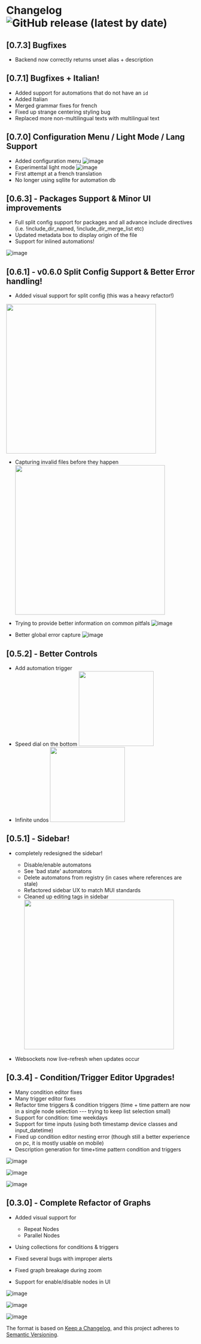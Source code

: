 # Changelog ![GitHub release (latest by date)](https://img.shields.io/github/v/release/asosnovsky/Shortumation?label=&style=for-the-badge)

## [0.7.3] Bugfixes

- Backend now correctly returns unset alias + description

## [0.7.1] Bugfixes + Italian!

- Added support for automations that do not have an `id`
- Added Italian
- Merged grammar fixes for french
- Fixed up strange centering styling bug
- Replaced more non-multilingual texts with multilingual text

## [0.7.0] Configuration Menu / Light Mode / Lang Support

- Added configuration menu
  ![image](https://user-images.githubusercontent.com/7451445/187817636-311b5a83-4e08-4b6b-b3b8-2e7086ace136.png)
- Experimental light mode
  ![image](https://user-images.githubusercontent.com/7451445/187817711-c7a8e23c-b9a4-472b-a348-c1492f3c5d56.png)
- First attempt at a french translation
- No longer using sqllite for automation db

## [0.6.3] - Packages Support & Minor UI improvements

- Full split config support for packages and all advance include directives (i.e. !include_dir_named, !include_dir_merge_list etc)
- Updated metadata box to display origin of the file
- Support for inlined automations!

![image](https://user-images.githubusercontent.com/7451445/187043147-15cea23b-0b64-4484-9c87-747998ea9fe6.png)

## [0.6.1] - v0.6.0 Split Config Support & Better Error handling!

- Added visual support for split config (this was a heavy refactor!)

<img width="400px" src="https://user-images.githubusercontent.com/7451445/185440594-f988c136-dd35-4a44-99d9-6d54d2a27882.png" />

- Capturing invalid files before they happen
  <img width="400px" src="https://user-images.githubusercontent.com/7451445/185440785-ad48f4b3-b6c5-4362-9222-426c07c95776.png"/>

- Trying to provide better information on common pitfals
  ![image](https://user-images.githubusercontent.com/7451445/185440955-c7f15f95-c9cf-4368-bc4a-b84140b97b00.png)

- Better global error capture
  ![image](https://user-images.githubusercontent.com/7451445/185441268-9dbde36e-b28b-4a13-bd7f-45ae23834e78.png)

## [0.5.2] - Better Controls

- Add automation trigger
- Speed dial on the bottom
  <img src="https://user-images.githubusercontent.com/7451445/183231968-9891bbb4-5c7c-4e05-b804-36978c809a5c.png" width="200px"/>
- Infinite undos <img src="https://user-images.githubusercontent.com/7451445/183231977-ed000017-2886-4a57-b5fb-c7e527bf3894.png" width="200px"/>

## [0.5.1] - Sidebar!

- completely redesigned the sidebar!

  - Disable/enable automatons
  - See 'bad state' automatons
  - Delete automatons from registry (in cases where references are stale)
  - Refactored sidebar UX to match MUI standards
  - Cleaned up editing tags in sidebar
    <img src="https://user-images.githubusercontent.com/7451445/182066721-07a93651-2f83-44d5-8420-15093caa52df.png" width="400px"/>

- Websockets now live-refresh when updates occur

## [0.3.4] - Condition/Trigger Editor Upgrades!

- Many condition editor fixes
- Many trigger editor fixes
- Refactor time triggers & condition triggers (time + time pattern are now in a single node selection --- trying to keep list selection small)
- Support for condition: time weekdays
- Support for time inputs (using both timestamp device classes and input_datetime)
- Fixed up condition editor nesting error (though still a better experience on pc, it is mostly usable on mobile)
- Description generation for time+time pattern condition and triggers

![image](https://user-images.githubusercontent.com/7451445/180237072-e5bd37bf-b89f-4978-a0ca-1cc71d9bd5a8.png)

![image](https://user-images.githubusercontent.com/7451445/180237749-519244ad-ef94-4a3f-8925-67ac3ed98ee8.png)

![image](https://user-images.githubusercontent.com/7451445/180238004-4b04f13a-77a2-4c4c-9144-963dbc394bf4.png)

## [0.3.0] - Complete Refactor of Graphs

- Added visual support for

  - Repeat Nodes
  - Parallel Nodes

- Using collections for conditions & triggers
- Fixed several bugs with improper alerts
- Fixed graph breakage during zoom
- Support for enable/disable nodes in UI

![image](https://user-images.githubusercontent.com/7451445/179135734-8d7ca46d-7e6f-4975-abc3-de86a48de0c0.png)

![image](https://user-images.githubusercontent.com/7451445/179135790-a5e77e2b-6d42-4810-a27b-ff4d165e99ec.png)

![image](https://user-images.githubusercontent.com/7451445/179135916-8083aab5-bee1-4d27-b19d-9e000ca012f9.png)

The format is based on [Keep a Changelog](https://keepachangelog.com/en/1.0.0/),
and this project adheres to [Semantic Versioning](https://semver.org/spec/v2.0.0.html).
